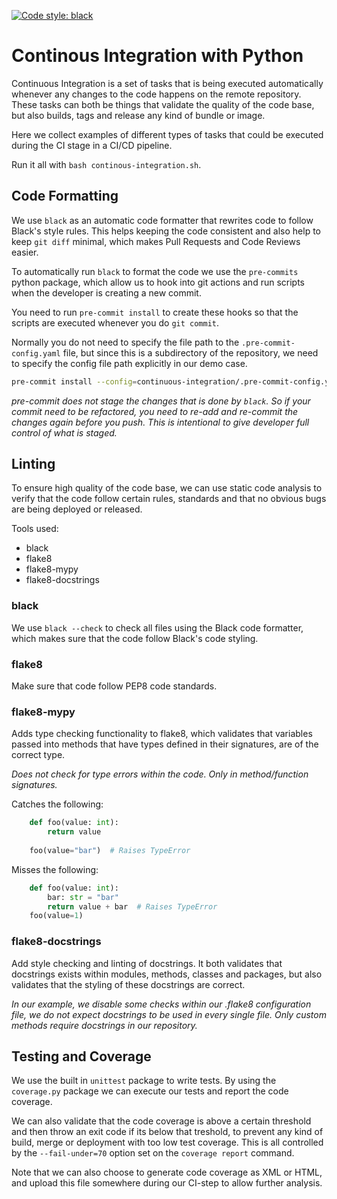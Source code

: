 [![Code style: black](https://img.shields.io/badge/code%20style-black-000000.svg)](https://github.com/ambv/black)

# Continous Integration with Python

Continuous Integration is a set of tasks that is being executed automatically 
whenever any changes to the code happens on the remote repository. These tasks 
can both be things that validate the quality of the code base, but also builds,
tags and release any kind of bundle or image.

Here we collect examples of different types of tasks that could be executed
during the CI stage in a CI/CD pipeline.

Run it all with `bash continous-integration.sh`.

## Code Formatting

We use `black` as an automatic code formatter that rewrites code to follow
Black's style rules. This helps keeping the code consistent and also help to 
keep `git diff` minimal, which makes Pull Requests and Code Reviews easier.

To automatically run `black` to format the code we use the `pre-commits` python 
package, which allow us to hook into git actions and run scripts when the 
developer is creating a new commit.

You need to run `pre-commit install` to create these hooks so that the scripts 
are executed whenever you do `git commit`.

Normally you do not need to specify the file path to the `.pre-commit-config.yaml` 
file, but since this is a subdirectory of the repository, we need to specify 
the config file path explicitly in our demo case.

```bash
pre-commit install --config=continuous-integration/.pre-commit-config.yaml
```

*pre-commit does not stage the changes that is done by `black`. So if your 
commit need to be refactored, you need to re-add and re-commit the changes 
again before you push. This is intentional to give developer full control of 
what is staged.*

## Linting

To ensure high quality of the code base, we can use static code analysis to 
verify that the code follow certain rules, standards and that no obvious bugs 
are being deployed or released.

Tools used:
- black
- flake8
- flake8-mypy
- flake8-docstrings

### black
We use `black --check` to check all files using the Black code formatter, 
which makes sure that the code follow Black's code styling.


### flake8
Make sure that code follow PEP8 code standards. 


### flake8-mypy
Adds type checking functionality to flake8, which validates that variables 
passed into methods that have types defined in their signatures, are of the 
correct type.

*Does not check for type errors within the code. Only in method/function 
signatures.*

Catches the following:

```python
    def foo(value: int):
        return value
    
    foo(value="bar")  # Raises TypeError
```

Misses the following:

```python
    def foo(value: int):
        bar: str = "bar"
        return value + bar  # Raises TypeError
    foo(value=1)
```

### flake8-docstrings

Add style checking and linting of docstrings. It both validates that docstrings 
exists within modules, methods, classes and packages, but also validates that 
the styling of these docstrings are correct.

*In our example, we disable some checks within our .flake8 configuration file, 
we do not expect docstrings to be used in every single file. Only custom 
methods require docstrings in our repository.*


## Testing and Coverage

We use the built in `unittest` package to write tests. By using the 
`coverage.py` package we can execute our tests and report the code coverage.

We can also validate that the code coverage is above a certain threshold and 
then throw an exit code if its below that treshold, to prevent any kind of 
build, merge or deployment with too low test coverage. This is all controlled 
by the `--fail-under=70` option set on the `coverage report` command.

Note that we can also choose to generate code coverage as XML or HTML, and 
upload this file somewhere during our CI-step to allow further analysis.
